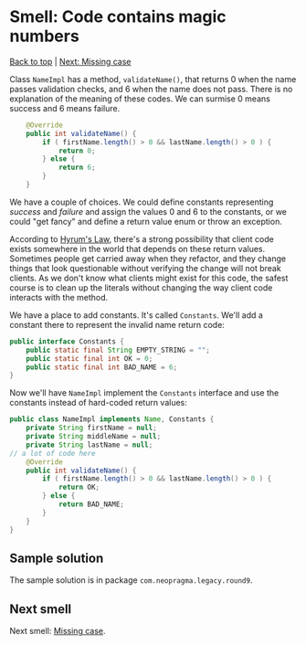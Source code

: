 # Smell: Code contains magic numbers

[Back to top](notes.md) | [Next: Missing case](notes-missing-case.md)

Class ``NameImpl`` has a method, ```validateName()```, that returns 0 when the name passes validation checks, and 6 when the name does not pass. There is no explanation of the meaning of these codes. We can surmise 0 means success and 6 means failure. 

```java
	@Override
	public int validateName() {
		if ( firstName.length() > 0 && lastName.length() > 0 ) {
			return 0;
		} else {
			return 6;
		}
	}

```

We have a couple of choices. We could define constants representing _success_ and _failure_ and assign the values 0 and 6 to the constants, or we could "get fancy" and define a return value enum or throw an exception. 

According to [Hyrum's Law](http://www.hyrumslaw.com), there's a strong possibility that client code exists somewhere in the world that depends on these return values. Sometimes people get carried away when they refactor, and they change things that look questionable without verifying the change will not break clients. As we don't know what clients might exist for this code, the safest course is to clean up the literals without changing the way client code interacts with the method. 

We have a place to add constants. It's called ```Constants```. We'll add a constant there to represent the invalid name return code:

```java
public interface Constants {
	public static final String EMPTY_STRING = "";
	public static final int OK = 0;
	public static final int BAD_NAME = 6;
}
```

Now we'll have ```NameImpl``` implement the ```Constants``` interface and use the constants instead of hard-coded return values:

```java
public class NameImpl implements Name, Constants {	
	private String firstName = null;
	private String middleName = null;
	private String lastName = null;
// a lot of code here 
	@Override
	public int validateName() {
		if ( firstName.length() > 0 && lastName.length() > 0 ) {
			return OK;
		} else {
			return BAD_NAME;
		}
	}
}	
```

## Sample solution

The sample solution is in package ```com.neopragma.legacy.round9```.

## Next smell

Next smell: [Missing case](notes-missing-case.md).
